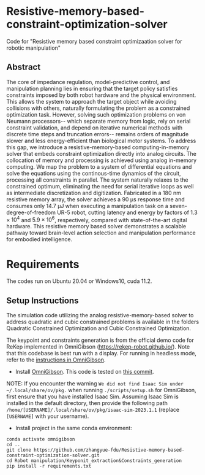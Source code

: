 # Resistive-memory-based-constraint-optimization-solver
Code for "Resistive memory based constraint optimizaation solver for robotic manipulation"

## Abstract
The core of impedance regulation, model-predictive control, and manipulation planning lies in ensuring that the target policy satisfies constraints imposed by both robot hardware and the physical environment. This allows the system to approach the target object while avoiding collisions with others, naturally formulating the problem as a constrained optimization task. However, solving such optimization problems on von Neumann processors-- which separate memory from logic, rely on serial constraint validation, and depend on iterative numerical methods with discrete time steps and truncation errors-- remains orders of magnitude slower and less energy-efficient than biological motor systems. To address this gap, we introduce a resistive-memory-based computing-in-memory solver that embeds constraint optimization directly into analog circuits. The collocation of memory and processing is achieved using analog in-memory computing. We map the problem to a system of differential equations and solve the equations using the continous-time dynamics of the circuit, processing all constraints in parallel. The system naturally relaxes to the constrained optimum, eliminating the need for serial iterative loops as well as intermediate discretization and digitization. Fabricated in a 180 nm resistive memory array, the solver achieves a 90 µs response time and consumes only 14.7 µJ when executing a manipulation task on a seven-degree-of-freedom UR-5 robot,  cutting latency and energy by factors of $1.3 \times 10^{4}$ and $5.9 \times 10^{6}$, respectively, compared with state-of-the-art digital hardware. This resistive memory based solver demonstrates a scalable pathway toward brain-level action selection and manipulation performance for embodied intelligence.

# Requirements
The codes run on Ubuntu 20.04 or Windows10, cuda 11.2.

## Setup Instructions

The simulation code utilizing the analog resistive-memory-based solver to address quadratic and cubic constrained problems is available in the folders Quadratic Constrained Optimization and Cubic Constrained Optimization.

The keypoint and constraints generation is from the official demo code for ReKep implemented in OmniGibson (https://rekep-robot.github.io/). Note that this codebase is best run with a display. For running in headless mode, refer to the [instructions in OmniGibson](https://behavior.stanford.edu/omnigibson/getting_started/installation.html).

- Install [OmniGibson](https://behavior.stanford.edu/omnigibson/getting_started/installation.html). This code is tested on [this commit](https://github.com/StanfordVL/OmniGibson/tree/cc0316a0574018a3cb2956fcbff3be75c07cdf0f).

NOTE: If you encounter the warning `We did not find Isaac Sim under ~/.local/share/ov/pkg.` when running `./scripts/setup.sh` for OmniGibson, first ensure that you have installed Isaac Sim. Assuming Isaac Sim is installed in the default directory, then provide the following path `/home/[USERNAME]/.local/share/ov/pkg/isaac-sim-2023.1.1` (replace `[USERNAME]` with your username).

- Install project in the same conda environment:
```Shell
conda activate omnigibson
cd ..
git clone https://github.com/zhangyue-fdu/Resistive-memory-based-constraint-optimization-solver.git
cd Robot manipulation/Keyponit_extraction&Constraints_generation
pip install -r requirements.txt
```








